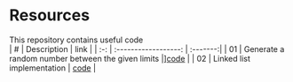 # Resources

This repository contains useful code  
|  #  |       Description    |   link   |
| :-: | :------------------: | :-------:|
| 01 | Generate a random number between the given limits |][code](https://github.com/abhilashkakumanu1/Resources/random-number/index.js) |
| 02 | Linked list implementation  | [code](https://github.com/abhilashkakumanu1/Resources/linked-list/index.js) |
